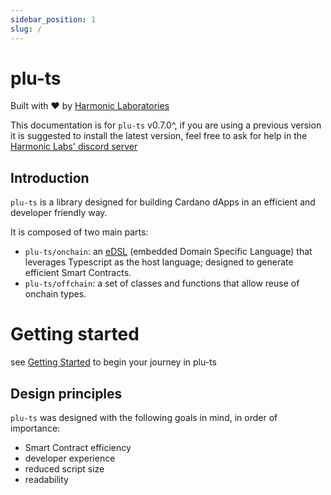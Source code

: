 ```yaml
---
sidebar_position: 1
slug: /
---
```


# plu-ts

Built with ❤️ by [Harmonic Laboratories](https://www.harmoniclabs.tech/)

This documentation is for `plu-ts` v0.7.0^, if you are using a previous version it is suggested to install the latest version, feel free to ask for help in the [Harmonic Labs' discord server](https://discord.gg/CGKNcG7ade)

## Introduction

`plu-ts` is a library designed for building Cardano dApps in an efficient and developer friendly way.

It is composed of two main parts:

- `plu-ts/onchain`: an [eDSL](https://en.wikipedia.org/wiki/Domain-specific_language#External_and_Embedded_Domain_Specific_Languages) (embedded Domain Specific Language) that leverages Typescript as the host language; designed to generate efficient Smart Contracts.
- `plu-ts/offchain`: a set of classes and functions that allow reuse of onchain types.

# Getting started

see [Getting Started](./Getting%20Started) to begin your journey in plu-ts

## Design principles

`plu-ts` was designed with the following goals in mind, in order of importance:

- Smart Contract efficiency
- developer experience
- reduced script size
- readability